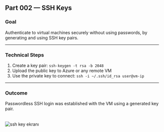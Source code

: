 ## Part 002 — SSH Keys

### Goal  
Authenticate to virtual machines securely without using passwords, by generating and using SSH key pairs.

---

### Technical Steps  
1. Create a key pair: `ssh-keygen -t rsa -b 2048`  
2. Upload the public key to Azure or any remote VM  
3. Use the private key to connect: `ssh -i ~/.ssh/id_rsa user@vm-ip`  

---

### Outcome  
Passwordless SSH login was established with the VM using a generated key pair.  
<br>  
![ssh key ekranı](https://raw.githubusercontent.com/yavuzkutayozdemir/cloud-journey/main/gallery/cloud-support-track/part-002-gun-002-ssh-keys.png)

